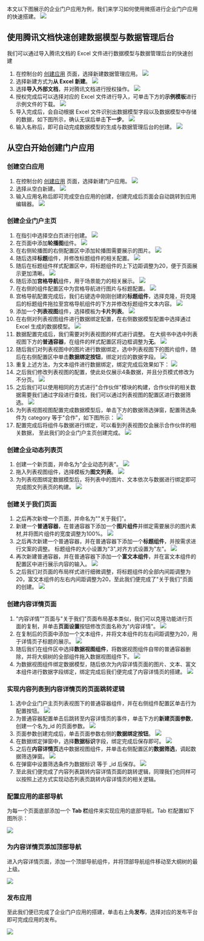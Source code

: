 本文以下图展示的企业门户应用为例，我们来学习如何使用微搭进行企业门户应用的快速搭建。
![](https://qcloudimg.tencent-cloud.cn/raw/ee55ffb3742d56c9ac3660fdde99454d.png)



## 使用腾讯文档快速创建数据模型与数据管理后台

我们可以通过导入腾讯文档的 Excel 文件进行数据模型与数据管理后台的快速创建

1. 在控制台的 [创建应用](https://console.cloud.tencent.com/lowcode/create/index?envId=lowcode-2gadiaws6be78eca) 页面，选择新建数据管理应用。
   ![](https://qcloudimg.tencent-cloud.cn/raw/4c96a49dff5e17038e216d7fdd81d588.png)
2. 选择新建方式为**从 Excel 新建**。
![](https://qcloudimg.tencent-cloud.cn/raw/65b08a7396069a5e26cd925db0b40b4e.png)
3. 选择**导入外部文档**，并对腾讯文档进行授权操作。
![](https://qcloudimg.tencent-cloud.cn/raw/8b94ee4873ca1fe7b2c570a1fb0cdd25.png)
4. 授权完成后可以选择对应的 Excel 文件进行导入，可单击下方的**示例模板**进行示例文件的下载。
![](https://qcloudimg.tencent-cloud.cn/raw/9dbd28c58a415bf2e44eead000e00f3c.png)
5. 导入完成后，会自动根据  Excel 文件识别出数据模型字段以及数据模型中存储的数据，如下图所示，确认无误后单击**下一步**。
![](https://qcloudimg.tencent-cloud.cn/raw/1d3ba72d12c7d208479b90522b537518.png)
6. 输入名称后，即可自动完成数据模型的生成与数据管理后台的创建。
![](https://qcloudimg.tencent-cloud.cn/raw/bec99f057a5b4ab7cdd3cc9bf327cde2.png)

   

## 从空白开始创建门户应用

### 创建空白应用

1. 在控制台的 [创建应用](https://console.cloud.tencent.com/lowcode/create/index?envId=lowcode-2gadiaws6be78eca) 页面，选择新建门户应用。
![](https://qcloudimg.tencent-cloud.cn/raw/fc5b21f0a8e572f474e4205d06e1332f.png)
2. 选择从空白新建。
![](https://qcloudimg.tencent-cloud.cn/raw/0002babdef4ab0c90a823eb99ce61e4f.png)
3. 输入应用名称后即可完成空白应用的创建，创建完成后页面会自动跳转到应用编辑器。
![](https://qcloudimg.tencent-cloud.cn/raw/def191078f117205435285ff7a04c40d.png)

### 创建企业门户主页

1. 在指引中选择空白页进行创建。
![](https://qcloudimg.tencent-cloud.cn/raw/622b1f3b8ce5aebbfb98715ff3b9b065.png)
2. 在页面中添加**轮播图**组件。
![](https://qcloudimg.tencent-cloud.cn/raw/f7e9ba055eaf320bcc097213ea1f7b7e.png)
3. 在右侧轮播图的右侧配置区中添加轮播图需要展示的图片。
![](https://qcloudimg.tencent-cloud.cn/raw/862d36b5622ac69badab40813a772612.png)
4. 随后选择**标题**组件，并修改标题组件的相关配置。
![](https://qcloudimg.tencent-cloud.cn/raw/6cc7ecf2c93e758312d3c2a08c4ee034.png)
5. 随后在标题组件样式配置区中，将标题组件的上下边距调整为20，便于页面展示更加清晰。
![](https://qcloudimg.tencent-cloud.cn/raw/246bdaf6764f99dfc7f792ea8fcdeb89.png)
6. 随后添加**宫格导航**组件，用于场景能力的相关展示。
![](https://qcloudimg.tencent-cloud.cn/raw/9a51d57cf6c86e55d4d983de3ad83824.png)
7. 在右侧的组件配置区中为宫格导航进行图片与标题配置。
![](https://qcloudimg.tencent-cloud.cn/raw/4f6f13c8c2abe8ae03c7fe8d5f465625.png)
8. 宫格导航配置完成后，我们右键选中刚刚创建的**标题组件**，选择克隆，将克隆后的标题组件拖拉至宫格导航组件的下方并修改标题组件文本内容。
![](https://qcloudimg.tencent-cloud.cn/raw/4d4640868a5012d9cb4f15ff973cbf39.png)
9. 添加一个**列表视图**组件，选择模板为**卡片列表**。
![](https://qcloudimg.tencent-cloud.cn/raw/4d4a4639199fe2287c9fe80294a85b63.png)
10. 在右侧对列表视图组件进行数据绑定配置，在右侧数据模型配置中选择通过 Excel 生成的数据模型。
![](https://qcloudimg.tencent-cloud.cn/raw/bea928f40375634513f2085780ededbf.png)
11. 数据配置完成后，我们需要对列表视图的样式进行调整。 在大纲书中选中列表视图下方的**普通容器**，在组件的样式配置区将边框调整为**无**。
![](https://qcloudimg.tencent-cloud.cn/raw/8189fc42bbde27c6506a68085e2ebedd.png)
12. 随后我们对列表视图中的图片进行数据绑定，选中列表视图下的图片组件，随后在右侧配置区中单击**数据绑定按钮**，绑定对应的数据字段。
![](https://qcloudimg.tencent-cloud.cn/raw/f4e92d84d14db4adbfbaa009105e71b2.png)
13. 重复上述方法，为文本组件进行数据绑定，绑定完成后效果如下：
![](https://qcloudimg.tencent-cloud.cn/raw/c1beea7f0961f54c2c55fbd5c5c2118a.png)
14. 之后我们修改列表视图的配置，使此处仅展示4条数据，并且分页模式修改为不分页。
![](https://qcloudimg.tencent-cloud.cn/raw/3bc708bdaf05e2f5a3af217f25f01001.png)
15. 之后我们可以使用相同的方式进行"合作伙伴"模块的构建，合作伙伴的相关数据需要我们通过字段进行查找，我们可以通过列表视图的配置区进行数据筛选。
![](https://qcloudimg.tencent-cloud.cn/raw/2c99ae0efabb820493eaaef2733a7ae5.png)
16. 为列表视图视图配置完成数据模型后，单击下方的数据筛选弹窗，配置筛选条件为 category 等于"合作"，如下图所示：
![](https://qcloudimg.tencent-cloud.cn/raw/0b3fc437e1112c960b06a73ca731a236.png)
17. 配置完成后将组件与数据进行绑定，可以看到列表视图仅会展示合作伙伴的相关数据， 至此我们的企业门户主页创建完成。
![](https://qcloudimg.tencent-cloud.cn/raw/9a35ca9d6d94ad08306533f2bc8fc28e.png)

            

    
### 创建企业动态列表页

1. 创建一个新页面，并命名为"企业动态列表"。
![](https://qcloudimg.tencent-cloud.cn/raw/9c6fff10f505d9a71497635936d788ae.png)
2. 拖入列表视图组件，选择模板为**图文列表**。
![](https://qcloudimg.tencent-cloud.cn/raw/f5b8343ebd1e0480feb0df7d206c98dd.png)
3. 为列表视图绑定数据模型后，将列表中的图片、文本依次与数据进行绑定即可完成图文列表页的构建。
![](https://qcloudimg.tencent-cloud.cn/raw/b973aa66bcbef6f1c809c64b58aad15a.png)



### 创建关于我们页面

1. 之后再次新增一个页面，并命名为""关于我们"。
2. 新建一个**普通容器**，在普通容器下添加一个**图片组件**并绑定需要展示的图片素材,并将图片组件的宽度调整为100%。
![](https://qcloudimg.tencent-cloud.cn/raw/a1e8c2a60d19ac61cedd36c0ebacf272.png)
3. 之后再次新建一个普通容器，并在普通容器下添加一个**标题组件**，并按需求进行文案的调整。 标题组件的大小设置为"3",对齐方式设置为"左"。
![](https://qcloudimg.tencent-cloud.cn/raw/a1e8c2a60d19ac61cedd36c0ebacf272.png)
4. 再次新建普通容器，并在普通容器下添加一个**富文本组件**，并在富文本组件的配置区中进行展示内容的输入。
![](https://qcloudimg.tencent-cloud.cn/raw/05654dd118a268807f6da4c199a83d99.png)
5. 之后我们对页面的布局样式进行细微调整，将标题组件的全部内间距调整为20，富文本组件的左右内间距调整为20，至此我们便完成了"关于我们"页面的创建。
![](https://qcloudimg.tencent-cloud.cn/raw/c271f0a39e86e107db0b9b94161cfcbe.png)



### 创建内容详情页面

1. "内容详情""页面与"关于我们"页面布局基本类似，我们可以克隆功能进行页面的复制，并单击**页面设置**按钮修改页面名称为"内容详情"。
![](https://qcloudimg.tencent-cloud.cn/raw/0fd200f2f72bb573c630798ea22acee8.png)
2. 在复制后的页面中添加一个文本组件，并将文本组件的左右间距调整为20，用于详情页子标题的展示。
![](https://qcloudimg.tencent-cloud.cn/raw/621094027bd4be28e66089a2f6db1d88.png)
3. 随后我们在组件区中选择**数据视图组件**，将数据视图组件自带的普通容器删除，并将大纲树的全部组件拖入数据视图组件下。
![](https://qcloudimg.tencent-cloud.cn/raw/be86e1460d39970573029d5105521393.png)
4. 为数据视图组件绑定数据模型，随后依次为内容详情页面的图片、文本、富文本组件进行数据字段绑定，绑定完成后我们便完成了内容详情页的搭建。
![](https://qcloudimg.tencent-cloud.cn/raw/4eb3f6b4a132474c3a11be91f1b3efe9.png)



### 实现内容列表到内容详情页的页面跳转逻辑

1. 选中企业门户主页列表视图下的普通容器组件，并在右侧组件配置区单击行为配置按钮。
![](https://qcloudimg.tencent-cloud.cn/raw/7bc07b4a00cfde27f46941b0bd178cf8.png)
2. 为普通容器配置单击后跳转至内容详情页的事件，单击下方的**新建页面参数**，创建一个名为\_id 的页面参数。
![](https://qcloudimg.tencent-cloud.cn/raw/1c09e8d59e01681c988dcbbbeb1ca895.png)
3. 页面参数创建完成后，单击页面参数右侧的**数据绑定按钮**。
   ![](https://qcloudimg.tencent-cloud.cn/raw/7b07d8354a70350f098a2cff47fb64b9.png)
4. 在数据绑定弹窗中，选择**数据标识**字段，绑定完成后保存即可。
   ![](https://qcloudimg.tencent-cloud.cn/raw/d48ae569cd742cf23826449dd8761acb.png)
5. 之后在**内容详情页**选中数据视图组件，并单击右侧配置区的**数据筛选**，调起数据筛选弹窗。
![](https://qcloudimg.tencent-cloud.cn/raw/e93cca24a8bccbb16852bae97f1e57a5.png)
6. 在弹窗中设置筛选条件为数据标识 等于 \_id 后保存。
![](https://qcloudimg.tencent-cloud.cn/raw/aebc304fc390ac732d4253752a483595.png)
7. 至此我们便完成了内容列表跳转内容详情页面的跳转逻辑，同理我们也同样可以按照上述方式实现动态列表页跳转内容详情页的相关逻辑。



### 配置应用的底部导航

为每一个页面底部添加一个 **Tab 栏**组件来实现应用的底部导航，Tab 栏配置如下图所示：

![](https://qcloudimg.tencent-cloud.cn/raw/e9467c927b4d3b5f18efaac9967450cb.png)



### 为内容详情页添加顶部导航

进入内容详情页面，添加一个顶部导航组件，并将顶部导航组件移动至大纲树的最上级。

![](https://qcloudimg.tencent-cloud.cn/raw/9a0daafc6d09c6d67472894b15f982c4.png)



### 发布应用

至此我们便已完成了企业门户应用的搭建，单击右上角**发布**，选择对应的发布平台即可完成应用的发布。

![](https://qcloudimg.tencent-cloud.cn/raw/0e54eb34980c38cfe1d72bfd96890725.png)







